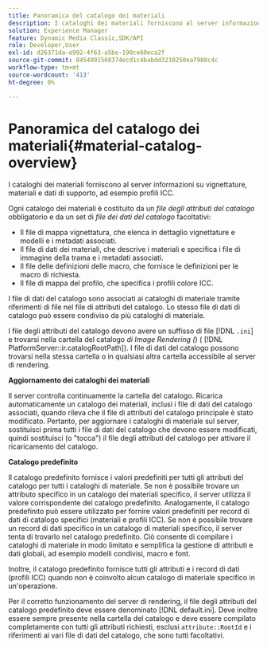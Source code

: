 ```yaml
---
title: Panoramica del catalogo dei materiali
description: I cataloghi dei materiali forniscono al server informazioni su vignettature, materiali e dati di supporto, ad esempio profili ICC.
solution: Experience Manager
feature: Dynamic Media Classic,SDK/API
role: Developer,User
exl-id: d26371da-e992-4f63-a5be-190ce60eca2f
source-git-commit: 8454991568374ecd1c4babdd3210250ea7988c4c
workflow-type: tm+mt
source-wordcount: '413'
ht-degree: 0%

---
```


# Panoramica del catalogo dei materiali{#material-catalog-overview}

I cataloghi dei materiali forniscono al server informazioni su vignettature, materiali e dati di supporto, ad esempio profili ICC.

Ogni catalogo dei materiali è costituito da un *file degli attributi del catalogo* obbligatorio e da un set di *file dei dati del catalogo* facoltativi:

* Il file di mappa vignettatura, che elenca in dettaglio vignettature e modelli e i metadati associati.
* Il file di dati dei materiali, che descrive i materiali e specifica i file di immagine della trama e i metadati associati.
* Il file delle definizioni delle macro, che fornisce le definizioni per le macro di richiesta.
* Il file di mappa del profilo, che specifica i profili colore ICC.

I file di dati del catalogo sono associati ai cataloghi di materiale tramite riferimenti di file nel file di attributi del catalogo. Lo stesso file di dati di catalogo può essere condiviso da più cataloghi di materiale.

I file degli attributi del catalogo devono avere un suffisso di file [!DNL `.ini`] e trovarsi nella cartella del catalogo *di Image Rendering (*) ( [!DNL PlatformServer::ir.catalogRootPath]). I file di dati del catalogo possono trovarsi nella stessa cartella o in qualsiasi altra cartella accessibile al server di rendering.

**Aggiornamento dei cataloghi dei materiali**

Il server controlla continuamente la cartella del catalogo. Ricarica automaticamente un catalogo dei materiali, inclusi i file di dati del catalogo associati, quando rileva che il file di attributi del catalogo principale è stato modificato. Pertanto, per aggiornare i cataloghi di materiale sul server, sostituisci prima tutti i file di dati del catalogo che devono essere modificati, quindi sostituisci (o &quot;tocca&quot;) il file degli attributi del catalogo per attivare il ricaricamento del catalogo.

**Catalogo predefinito**

Il catalogo predefinito fornisce i valori predefiniti per tutti gli attributi del catalogo per tutti i cataloghi di materiale. Se non è possibile trovare un attributo specifico in un catalogo dei materiali specifico, il server utilizza il valore corrispondente del catalogo predefinito. Analogamente, il catalogo predefinito può essere utilizzato per fornire valori predefiniti per record di dati di catalogo specifici (materiali e profili ICC). Se non è possibile trovare un record di dati specifico in un catalogo di materiali specifico, il server tenta di trovarlo nel catalogo predefinito. Ciò consente di compilare i cataloghi di materiale in modo limitato e semplifica la gestione di attributi e dati globali, ad esempio modelli condivisi, macro e font.

Inoltre, il catalogo predefinito fornisce tutti gli attributi e i record di dati (profili ICC) quando non è coinvolto alcun catalogo di materiale specifico in un&#39;operazione.

Per il corretto funzionamento del server di rendering, il file degli attributi del catalogo predefinito deve essere denominato [!DNL default.ini]. Deve inoltre essere sempre presente nella cartella del catalogo e deve essere compilato completamente con tutti gli attributi richiesti, esclusi `attribute::RootId` e i riferimenti ai vari file di dati del catalogo, che sono tutti facoltativi.

<!-- **See also**

`PlatformServer::ir.catalogRootPath` -->
